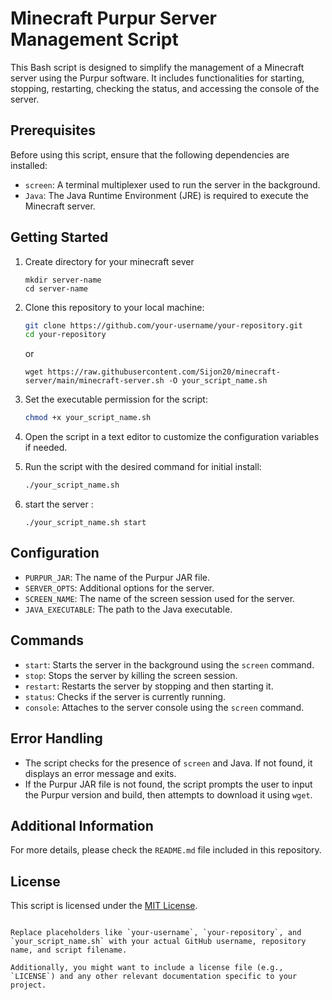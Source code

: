 

# Minecraft Purpur Server Management Script

This Bash script is designed to simplify the management of a Minecraft server using the Purpur software. It includes functionalities for starting, stopping, restarting, checking the status, and accessing the console of the server.

## Prerequisites

Before using this script, ensure that the following dependencies are installed:

- `screen`: A terminal multiplexer used to run the server in the background.
- `Java`: The Java Runtime Environment (JRE) is required to execute the Minecraft server.

## Getting Started
1. Create directory for your minecraft sever 
   ```
   mkdir server-name
   cd server-name
   ``` 

2. Clone this repository to your local machine:

   ```bash
   git clone https://github.com/your-username/your-repository.git
   cd your-repository
   ```
   or
   ```
   wget https://raw.githubusercontent.com/Sijon20/minecraft-server/main/minecraft-server.sh -O your_script_name.sh
   ```


3. Set the executable permission for the script:

   ```bash
   chmod +x your_script_name.sh
   ```

4. Open the script in a text editor to customize the configuration variables if needed.

5. Run the script with the desired command for initial install:

   ```bash
   ./your_script_name.sh 
   ```
6. start the server :
   ```
   ./your_script_name.sh start
   ```

## Configuration

- `PURPUR_JAR`: The name of the Purpur JAR file.
- `SERVER_OPTS`: Additional options for the server.
- `SCREEN_NAME`: The name of the screen session used for the server.
- `JAVA_EXECUTABLE`: The path to the Java executable.

## Commands

- `start`: Starts the server in the background using the `screen` command.
- `stop`: Stops the server by killing the screen session.
- `restart`: Restarts the server by stopping and then starting it.
- `status`: Checks if the server is currently running.
- `console`: Attaches to the server console using the `screen` command.

## Error Handling

- The script checks for the presence of `screen` and Java. If not found, it displays an error message and exits.
- If the Purpur JAR file is not found, the script prompts the user to input the Purpur version and build, then attempts to download it using `wget`.

## Additional Information

For more details, please check the `README.md` file included in this repository.

## License

This script is licensed under the [MIT License](LICENSE).

```

Replace placeholders like `your-username`, `your-repository`, and `your_script_name.sh` with your actual GitHub username, repository name, and script filename.

Additionally, you might want to include a license file (e.g., `LICENSE`) and any other relevant documentation specific to your project.
